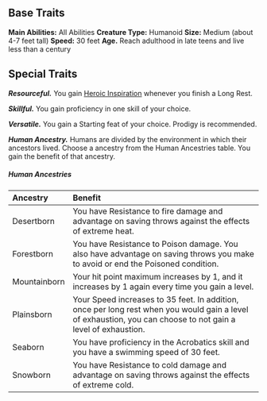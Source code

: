 ## Base Traits

**Main Abilities:** All Abilities
**Creature Type:** Humanoid
**Size:** Medium (about 4-7 feet tall)
**Speed:** 30 feet
**Age.** Reach adulthood in late teens and live less than a century


## Special Traits

***Resourceful.*** You gain [Heroic Inspiration](https://lolindhir.github.io/PnP/rules/general/d20tests_actions/inspiration) whenever you finish a Long Rest.

***Skillful.*** You gain proficiency in one skill of your choice.

***Versatile.*** You gain a Starting feat of your choice. Prodigy is recommended.

***Human Ancestry.*** Humans are divided by the environment in which their ancestors lived. Choose a ancestry from the Human Ancestries table. You gain the benefit of that ancestry.

##### Human Ancestries
| Ancestry     | Benefit                                                                                                                                                       |
| :----------- | :------------------------------------------------------------------------------------------------------------------------------------------------------------ |
| Desertborn   | You have Resistance to fire damage and advantage on saving throws against the effects of extreme heat.                                                        |
| Forestborn   | You have Resistance to Poison damage. You also have advantage on saving throws you make to avoid or end the Poisoned condition.                               |
| Mountainborn | Your hit point maximum increases by 1, and it increases by 1 again every time you gain a level.                                                               |
| Plainsborn   | Your Speed increases to 35 feet. In addition, once per long rest when you would gain a level of exhaustion, you can choose to not gain a level of exhaustion. |
| Seaborn      | You have proficiency in the Acrobatics skill and you have a swimming speed of 30 feet.                                                                        |
| Snowborn     | You have Resistance to cold damage and advantage on saving throws against the effects of extreme cold.                                                        |








